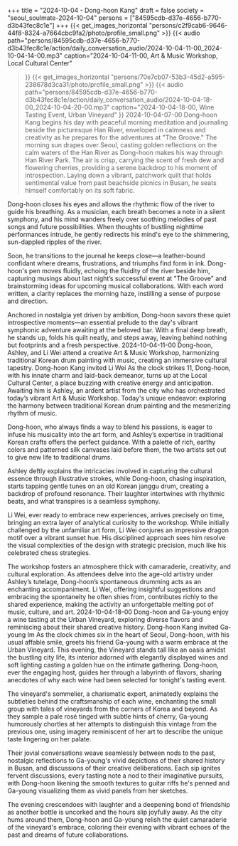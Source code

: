 +++
title = "2024-10-04 - Dong-hoon Kang"
draft = false
society = "seoul_soulmate-2024-10-04"
persons = ["84595cdb-d37e-4656-b770-d3b43fec8c1e"]
+++
{{< get_images_horizontal "persons/c2f9cab6-9646-44f8-8324-a7664cbc9fa2/photo/profile_small.png" >}}
{{< audio
    path="persons/84595cdb-d37e-4656-b770-d3b43fec8c1e/action/daily_conversation_audio/2024-10-04-11-00_2024-10-04-14-00.mp3" 
    caption="2024-10-04-11-00, Art & Music Workshop, Local Cultural Center"
>}}
{{< get_images_horizontal "persons/70e7cb07-53b3-45d2-a595-238678d3ca31/photo/profile_small.png" >}}
{{< audio
    path="persons/84595cdb-d37e-4656-b770-d3b43fec8c1e/action/daily_conversation_audio/2024-10-04-18-00_2024-10-04-20-00.mp3" 
    caption="2024-10-04-18-00, Wine Tasting Event, Urban Vineyard"
>}}
2024-10-04-07-00
Dong-hoon Kang begins his day with peaceful morning meditation and journaling beside the picturesque Han River, enveloped in calmness and creativity as he prepares for the adventures at "The Groove."
The morning sun drapes over Seoul, casting golden reflections on the calm waters of the Han River as Dong-hoon makes his way through Han River Park. The air is crisp, carrying the scent of fresh dew and flowering cherries, providing a serene backdrop to his moment of introspection. Laying down a vibrant, patchwork quilt that holds sentimental value from past beachside picnics in Busan, he seats himself comfortably on its soft fabric. 

Dong-hoon closes his eyes and allows the rhythmic flow of the river to guide his breathing. As a musician, each breath becomes a note in a silent symphony, and his mind wanders freely over soothing melodies of past songs and future possibilities. When thoughts of bustling nighttime performances intrude, he gently redirects his mind's eye to the shimmering, sun-dappled ripples of the river. 

Soon, he transitions to the journal he keeps close—a leather-bound confidant where dreams, frustrations, and triumphs find form in ink. Dong-hoon's pen moves fluidly, echoing the fluidity of the river beside him, capturing musings about last night’s successful event at "The Groove" and brainstorming ideas for upcoming musical collaborations. With each word written, a clarity replaces the morning haze, instilling a sense of purpose and direction.

Anchored in nostalgia yet driven by ambition, Dong-hoon savors these quiet introspective moments—an essential prelude to the day's vibrant symphonic adventure awaiting at the beloved bar. With a final deep breath, he stands up, folds his quilt neatly, and steps away, leaving behind nothing but footprints and a fresh perspective.
2024-10-04-11-00
Dong-hoon, Ashley, and Li Wei attend a creative Art & Music Workshop, harmonizing traditional Korean drum painting with music, creating an immersive cultural tapestry.
Dong-hoon Kang invited Li Wei
As the clock strikes 11, Dong-hoon, with his innate charm and laid-back demeanor, turns up at the Local Cultural Center, a place buzzing with creative energy and anticipation. Awaiting him is Ashley, an ardent artist from the city who has orchestrated today’s vibrant Art & Music Workshop. Today's unique endeavor: exploring the harmony between traditional Korean drum painting and the mesmerizing rhythm of music.

Dong-hoon, who always finds a way to blend his passions, is eager to infuse his musicality into the art form, and Ashley’s expertise in traditional Korean crafts offers the perfect guidance. With a palette of rich, earthy colors and patterned silk canvases laid before them, the two artists set out to give new life to traditional drums.

Ashley deftly explains the intricacies involved in capturing the cultural essence through illustrative strokes, while Dong-hoon, chasing inspiration, starts tapping gentle tunes on an old Korean janggu drum, creating a backdrop of profound resonance. Their laughter intertwines with rhythmic beats, and what transpires is a seamless symphony.

Li Wei, ever ready to embrace new experiences, arrives precisely on time, bringing an extra layer of analytical curiosity to the workshop. While initially challenged by the unfamiliar art form, Li Wei conjures an impressive dragon motif over a vibrant sunset hue. His disciplined approach sees him resolve the visual complexities of the design with strategic precision, much like his celebrated chess strategies.

The workshop fosters an atmosphere thick with camaraderie, creativity, and cultural exploration. As attendees delve into the age-old artistry under Ashley’s tutelage, Dong-hoon’s spontaneous drumming acts as an enchanting accompaniment. Li Wei, offering insightful suggestions and embracing the spontaneity he often shies from, contributes richly to the shared experience, making the activity an unforgettable melting pot of music, culture, and art.
2024-10-04-18-00
Dong-hoon and Ga-young enjoy a wine tasting at the Urban Vineyard, exploring diverse flavors and reminiscing about their shared creative history.
Dong-hoon Kang invited Ga-young Im
As the clock chimes six in the heart of Seoul, Dong-hoon, with his usual affable smile, greets his friend Ga-young with a warm embrace at the Urban Vineyard. This evening, the Vineyard stands tall like an oasis amidst the bustling city life, its interior adorned with elegantly displayed wines and soft lighting casting a golden hue on the intimate gathering. Dong-hoon, ever the engaging host, guides her through a labyrinth of flavors, sharing anecdotes of why each wine had been selected for tonight's tasting event.

The vineyard's sommelier, a charismatic expert, animatedly explains the subtleties behind the craftsmanship of each wine, enchanting the small group with tales of vineyards from the corners of Korea and beyond. As they sample a pale rosé tinged with subtle hints of cherry, Ga-young humorously chortles at her attempts to distinguish this vintage from the previous one, using imagery reminiscent of her art to describe the unique taste lingering on her palate.

Their jovial conversations weave seamlessly between nods to the past, nostalgic reflections to Ga-young's vivid depictions of their shared history in Busan, and discussions of their creative deliberations. Each sip ignites fervent discussions, every tasting note a nod to their imaginative pursuits, with Dong-hoon likening the smooth textures to guitar riffs he's penned and Ga-young visualizing them as vivid panels from her sketches.

The evening crescendoes with laughter and a deepening bond of friendship as another bottle is uncorked and the hours slip joyfully away. As the city hums around them, Dong-hoon and Ga-young relish the quiet camaraderie of the vineyard's embrace, coloring their evening with vibrant echoes of the past and dreams of future collaborations.
